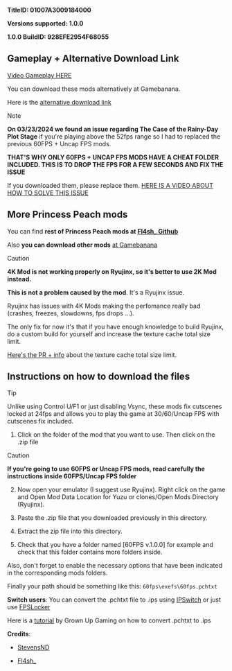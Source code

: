 **TitleID: 01007A3009184000**

**Versions supported: 1.0.0**

**1.0.0 BuildID: 928EFE2954F68055**

## Gameplay + Alternative Download Link

[Video Gameplay HERE](https://youtu.be/FqgIY_TG_ro?si=OXVMEZB9an7ZPe_C)

You can download these mods alternatively at Gamebanana. 

Here is the [alternative download link](https://gamebanana.com/mods/502311)

>[!NOTE]
**On 03/23/2024 we found an issue regarding The Case of the Rainy-Day Plot Stage** if you're playing above the 52fps range so I had to replaced the previous 60FPS + Uncap FPS mods. 

**THAT'S WHY ONLY 60FPS + UNCAP FPS MODS HAVE A CHEAT FOLDER INCLUDED. THIS IS TO DROP THE FPS FOR A FEW SECONDS AND FIX THE ISSUE** 

If you downloaded them, please replace them. [HERE IS A VIDEO ABOUT HOW TO SOLVE THIS ISSUE](https://youtu.be/7v0XRf6j-8s?si=0Vdmla8BQeEfz0NK)

## More Princess Peach mods

You can find **rest of Princess Peach mods at [Fl4sh_ Github](https://github.com/Fl4sh9174/Switch-Ultrawide-Mods)**

Also **you can download other mods** [at Gamebanana](https://gamebanana.com/mods/games/19206?)

>[!CAUTION]
**4K Mod is not working properly on Ryujinx, so it's better to use 2K Mod instead.**

**This is not a problem caused by the mod**. It's a Ryujinx issue. 

Ryujinx has issues with 4K Mods making the perfomance really bad (crashes, freezes, slowdowns, fps drops ...).

The only fix for now it's that if you have enough knowledge to build Ryujinx, do a custom build for yourself and increase the texture cache total size limit.

[Here's the PR + info](https://github.com/Ryujinx/Ryujinx/pull/6471#issue-2182256298) about the texture cache total size limit.

## Instructions on how to download the files

>[!TIP]
Unlike using Control U/F1 or just disabling Vsync, these mods fix cutscenes locked at 24fps and allows you to play the game at 30/60/Uncap FPS with cutscenes fix included.

1. Click on the folder of the mod that you want to use. Then click on the .zip file 

>[!CAUTION]
**If you're going to use 60FPS or Uncap FPS mods, read carefully the instructions inside 60FPS/Uncap FPS folder**

2. Now open your emulator (I suggest use Ryujinx). Right click on the game and Open Mod Data Location for Yuzu or clones/Open Mods Directory (Ryujinx).

3. Paste the .zip file that you downloaded previously in this directory.

4. Extract the zip file into this directory.

5. Check that you have a folder named [60FPS v.1.0.0] for example and check that this folder contains more folders inside.

Also, don't forget to enable the necessary options that have been indicated in the corresponding mods folders.

Finally your path should be something like this: `60fps\exefs\60fps.pchtxt`

**Switch users**: You can convert  the .pchtxt file to .ips using [IPSwitch](https://github.com/3096/ipswitch) or just use [FPSLocker](https://github.com/masagrator/FPSLocker)

Here is a [tutorial](https://youtu.be/m-V6Rs2sm9w?si=-b10u6yv0dhih5Kk) by Grown Up Gaming on how to convert .pchtxt to .ips

**Credits**: 

- [StevensND](https://linktr.ee/stevensmods)

- [Fl4sh_](https://github.com/Fl4sh9174/Switch-Ultrawide-Mods)